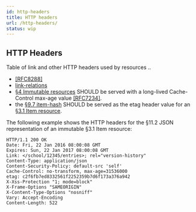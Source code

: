 ```yaml
---
id: http-headers
title: HTTP headers
url: /http-headers/
status: wip
---
```


## HTTP Headers

Table of link and other HTTP headers used by resources ..

* <a data-link-type="biblio" href="#biblio-rfc8288">[RFC8288]</a>
* <a href="http://www.iana.org/assignments/link-relations/link-relations.xhtml">link-relations</a>
* <a href="#immutable-resources">§4 Immutable resources</a> SHOULD be served with a long-lived Cache-Control max-age value <a data-link-type="biblio" href="#biblio-rfc7234">[RFC7234]</a>.
* the <a href="#item-hash-field">§9.7 item-hash</a> SHOULD be served as the etag header value for an <a href="#item-resource">§3.1 Item resource</a>.

The following example shows the HTTP headers for the §11.2 JSON representation of an immutable §3.1 Item resource:

```http
HTTP/1.1 200 OK
Date: Fri, 22 Jan 2016 08:00:08 GMT
Expires: Sun, 22 Jan 2017 08:00:08 GMT
Link: </school/12345/entries>; rel="version-history"
Content-Type: application/json
Content-Security-Policy: default-src 'self'
Cache-Control: no-transform, max-age=31536000
etag: c2f6fb7ed8332561f2252359b7d6f173a376a942
X-Xss-Protection "1; mode=block"
X-Frame-Options "SAMEORIGIN"
X-Content-Type-Options "nosniff"
Vary: Accept-Encoding
Content-Length: 522
```
